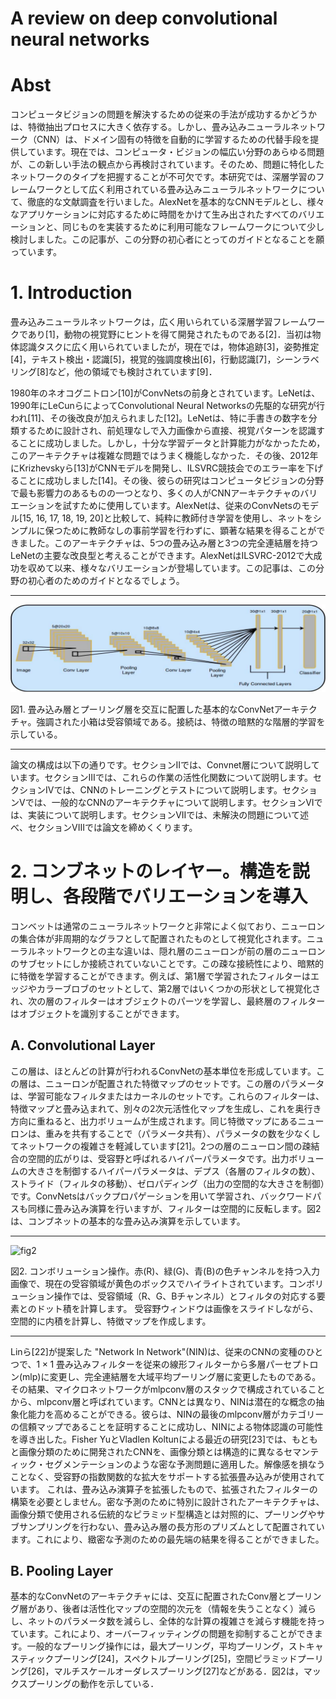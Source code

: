 # A review on deep convolutional neural networks

# Abst

コンピュータビジョンの問題を解決するための従来の手法が成功するかどうかは、特徴抽出プロセスに大きく依存する。しかし、畳み込みニューラルネットワーク（CNN）は、ドメイン固有の特徴を自動的に学習するための代替手段を提供しています。現在では、コンピュータ・ビジョンの幅広い分野のあらゆる問題が、この新しい手法の観点から再検討されています。そのため、問題に特化したネットワークのタイプを把握することが不可欠です。本研究では、深層学習のフレームワークとして広く利用されている畳み込みニューラルネットワークについて、徹底的な文献調査を行いました。AlexNetを基本的なCNNモデルとし、様々なアプリケーションに対応するために時間をかけて生み出されたすべてのバリエーションと、同じものを実装するために利用可能なフレームワークについて少し検討しました。この記事が、この分野の初心者にとってのガイドとなることを願っています。


# 1. Introduction

畳み込みニューラルネットワークは，広く用いられている深層学習フレームワークであり[1]，動物の視覚野にヒントを得て開発されたものである[2]．当初は物体認識タスクに広く用いられていましたが，現在では，物体追跡[3]，姿勢推定[4]，テキスト検出・認識[5]，視覚的強調度検出[6]，行動認識[7]，シーンラベリング[8]など，他の領域でも検討されています[9]．

1980年のネオコグニトロン[10]がConvNetsの前身とされています。LeNetは、1990年にLeCunらによってConvolutional Neural Networksの先駆的な研究が行われ[11]、その後改良が加えられました[12]。LeNetは、特に手書きの数字を分類するために設計され、前処理なしで入力画像から直接、視覚パターンを認識することに成功しました。しかし，十分な学習データと計算能力がなかったため，このアーキテクチャは複雑な問題ではうまく機能しなかった．その後、2012年にKrizhevskyら[13]がCNNモデルを開発し、ILSVRC競技会でのエラー率を下げることに成功しました[14]。その後、彼らの研究はコンピュータビジョンの分野で最も影響力のあるものの一つとなり、多くの人がCNNアーキテクチャのバリエーションを試すために使用しています。AlexNetは、従来のConvNetsのモデル[15, 16, 17, 18, 19, 20]と比較して、純粋に教師付き学習を使用し、ネットをシンプルに保つために教師なしの事前学習を行わずに、顕著な結果を得ることができました。このアーキテクチャは、5つの畳み込み層と3つの完全連結層を持つLeNetの主要な改良型と考えることができます。AlexNetはILSVRC-2012で大成功を収めて以来、様々なバリエーションが登場しています。この記事は、この分野の初心者のためのガイドとなるでしょう。

---

![fig1](https://raw.githubusercontent.com/rurusasu/paper/master/AI%E6%8A%80%E8%A1%93/CNN/A%20review%20on%20deep%20convolutional%20neural%20networks/%E7%94%BB%E5%83%8F/fig1.png)

図1. 畳み込み層とプーリング層を交互に配置した基本的なConvNetアーキテクチャ。強調された小箱は受容領域である。接続は、特徴の暗黙的な階層的学習を示している。

---

論文の構成は以下の通りです。セクションIIでは、Convnet層について説明しています。セクションIIIでは、これらの作業の活性化関数について説明します。セクションIVでは、CNNのトレーニングとテストについて説明します。セクションVでは、一般的なCNNのアーキテクチャについて説明します。セクションVIでは、実装について説明します。セクションVIIでは、未解決の問題について述べ、セクションVIIIでは論文を締めくくります。

# 2. コンブネットのレイヤー。構造を説明し、各段階でバリエーションを導入

コンベットは通常のニューラルネットワークと非常によく似ており、ニューロンの集合体が非周期的なグラフとして配置されたものとして視覚化されます。ニューラルネットワークとの主な違いは、隠れ層のニューロンが前の層のニューロンのサブセットにしか接続されていないことです。この疎な接続性により、暗黙的に特徴を学習することができます。例えば、第1層で学習されたフィルターはエッジやカラーブロブのセットとして、第2層ではいくつかの形状として視覚化され、次の層のフィルターはオブジェクトのパーツを学習し、最終層のフィルターはオブジェクトを識別することができます。

## A.  Convolutional Layer

この層は、ほとんどの計算が行われるConvNetの基本単位を形成しています。この層は、ニューロンが配置された特徴マップのセットです。この層のパラメータは、学習可能なフィルタまたはカーネルのセットです。これらのフィルターは、特徴マップと畳み込まれて、別々の2次元活性化マップを生成し、これを奥行き方向に重ねると、出力ボリュームが生成されます。同じ特徴マップにあるニューロンは、重みを共有することで（パラメータ共有）、パラメータの数を少なくしてネットワークの複雑さを軽減しています[21]。2つの層のニューロン間の疎結合の空間的広がりは、受容野と呼ばれるハイパーパラメータです。出力ボリュームの大きさを制御するハイパーパラメータは、デプス（各層のフィルタの数）、ストライド（フィルタの移動）、ゼロパディング（出力の空間的な大きさを制御）です。ConvNetsはバックプロパゲーションを用いて学習され、バックワードパスも同様に畳み込み演算を行いますが、フィルターは空間的に反転します。図2は、コンブネットの基本的な畳み込み演算を示しています。

---

![fig2]()

図2. コンボリューション操作。赤(R)、緑(G)、青(B)の色チャンネルを持つ入力画像で、現在の受容領域が黄色のボックスでハイライトされています。コンボリューション操作では、受容領域（R、G、Bチャンネル）とフィルタの対応する要素とのドット積を計算します。 受容野ウィンドウは画像をスライドしながら、空間的に内積を計算し、特徴マップを作成します。

---

Linら[22]が提案した "Network In Network"(NIN)は、従来のCNNの変種のひとつで、$1 \times 1$ 畳み込みフィルターを従来の線形フィルターから多層パーセプトロン(mlp)に変更し、完全連結層を大域平均プーリング層に変更したものである。その結果、マイクロネットワークがmlpconv層のスタックで構成されていることから、mlpconv層と呼ばれています。CNNとは異なり、NINは潜在的な概念の抽象化能力を高めることができる。彼らは、NINの最後のmlpconv層がカテゴリーの信頼マップであることを証明することに成功し、NINによる物体認識の可能性を導き出した。Fisher YuとVladlen Koltunによる最近の研究[23]では、もともと画像分類のために開発されたCNNを、画像分類とは構造的に異なるセマンティック・セグメンテーションのような密な予測問題に適用した。解像感を損なうことなく、受容野の指数関数的な拡大をサポートする拡張畳み込みが使用されています。 これは、畳み込み演算子を拡張したもので、拡張されたフィルターの構築を必要としません。密な予測のために特別に設計されたアーキテクチャは、画像分類で使用される伝統的なピラミッド型構造とは対照的に、プーリングやサブサンプリングを行わない、畳み込み層の長方形のプリズムとして配置されています。これにより、緻密な予測のための最先端の結果を得ることができました。

## B. Pooling Layer

基本的なConvNetのアーキテクチャには、交互に配置されたConv層とプーリング層があり、後者は活性化マップの空間的次元を（情報を失うことなく）減らし、ネットのパラメータ数を減らし、全体的な計算の複雑さを減らす機能を持っています。これにより、オーバーフィッティングの問題を抑制することができます。一般的なプーリング操作には，最大プーリング，平均プーリング，ストキャスティックプーリング[24]，スペクトルプーリング[25]，空間ピラミッドプーリング[26]，マルチスケールオーダレスプーリング[27]などがある．図2は，マックスプーリングの動作を示している．